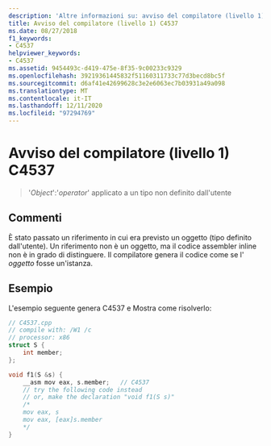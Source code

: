 ```yaml
---
description: 'Altre informazioni su: avviso del compilatore (livello 1) C4537'
title: Avviso del compilatore (livello 1) C4537
ms.date: 08/27/2018
f1_keywords:
- C4537
helpviewer_keywords:
- C4537
ms.assetid: 9454493c-d419-475e-8f35-9c00233c9329
ms.openlocfilehash: 39219361445832f51160311733c77d3becd8bc5f
ms.sourcegitcommit: d6af41e42699628c3e2e6063ec7b03931a49a098
ms.translationtype: MT
ms.contentlocale: it-IT
ms.lasthandoff: 12/11/2020
ms.locfileid: "97294769"
---
```

# <a name="compiler-warning-level-1-c4537"></a>Avviso del compilatore (livello 1) C4537

> '*Object*':'*operator*' applicato a un tipo non definito dall'utente

## <a name="remarks"></a>Commenti

È stato passato un riferimento in cui era previsto un oggetto (tipo definito dall'utente). Un riferimento non è un oggetto, ma il codice assembler inline non è in grado di distinguere. Il compilatore genera il codice come se l' *oggetto* fosse un'istanza.

## <a name="example"></a>Esempio

L'esempio seguente genera C4537 e Mostra come risolverlo:

```cpp
// C4537.cpp
// compile with: /W1 /c
// processor: x86
struct S {
    int member;
};

void f1(S &s) {
    __asm mov eax, s.member;   // C4537
    // try the following code instead
    // or, make the declaration "void f1(S s)"
    /*
    mov eax, s
    mov eax, [eax]s.member
    */
}
```

